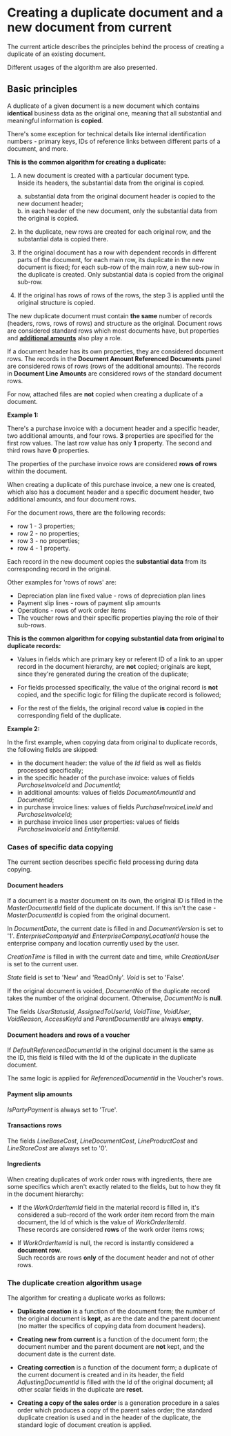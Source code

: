 # Creating a duplicate document and a new document from current

The current article describes the principles behind the process of creating a duplicate of an existing document. 

Different usages of the algorithm are also presented.
 
## Basic principles

А duplicate of a given document is a new document which contains **identical** business data as the original one, meaning that all substantial and meaningful information is **copied**. 

There's some exception for technical details like internal identification numbers - primary keys, IDs of reference links between different parts of a document, and more.

**This is the common algorithm for creating a duplicate:**

1. A new document is created with a particular document type. <br> Inside its headers, the substantial data from the original is copied.


      a.  substantial data from the original document header is copied to the new document header;<br>
      b.  in each header of the new document, only the substantial data from the original is copied.
      
2. In the duplicate, new rows are created for each original row, and the substantial data is copied there.

3. If the original document has a row with dependent records in different parts of the document, for each main row, its duplicate in the new document is fixed; for each sub-row of the main row, a new sub-row in the duplicate is created. Only substantial data is copied from the original sub-row.

4. If the original has rows of rows of the rows, the step 3 is applied until the original structure is copied.

The new duplicate document must contain **the same** number of records (headers, rows, rows of rows) and structure as the original. Document rows are considered standard rows which most documents have, but properties and **[additional amounts](https://docs.erp.net/tech/advanced/document-amounts/index.html)** also play a role. 

If a document header has its own properties, they are considered document rows. The records in the **Document Amount Referenced Documents** panel are considered rows of rows (rows of the additional amounts). The records in **Document Line Amounts** are considered rows of the standard document rows. 

For now, attached files are **not** copied when creating a duplicate of a document.
 
**Example 1:**

There's a purchase invoice with a document header and a specific header, two additional amounts, and four rows. **3** properties are specified for the first row values. The last row value has only **1** property. The second and third rows have **0** properties. 

The properties of the purchase invoice rows are considered **rows of rows** within the document. 

When creating a duplicate of this purchase invoice, a new one is created, which also has a document header and a specific document header, two additional amounts, and four document rows. 

For the document rows, there are the following records:

- row 1 - 3 properties;
- row 2 - no properties;
- row 3 - no properties;
- row 4 - 1 property.

Each record in the new document copies the **substantial data** from its corresponding record in the original.

Other examples for 'rows of rows' are: 

- Depreciation plan line fixed value - rows of depreciation plan lines
- Payment slip lines - rows of payment slip amounts
- Operations - rows of work order items 
- The voucher rows and their specific properties playing the role of their sub-rows.

**This is the common algorithm for copying substantial data from original to duplicate records:**

- Values in fields which are primary key or referent ID of a link to an upper record in the document hierarchy, are **not** copied; originals are kept, since they're generated during the creation of the duplicate;

- For fields processed specifically, the value of the original record is **not** copied, and the specific logic for filling the duplicate record is followed;

- For the rest of the fields, the original record value **is** copied in the corresponding field of the duplicate.
 
**Example 2:**

In the first example, when copying data from original to duplicate records, the following fields are skipped:

- in the document header: the value of the _Id_ field as well as fields processed specifically;
- in the specific header of the purchase invoice: values of fields _PurchaseInvoiceId_ and _DocumentId_;
- in additional amounts: values of fields _DocumentAmountId_ and _DocumentId_;
- in purchase invoice lines: values of fields _PurchaseInvoiceLineId_ and _PurchaseInvoiceId_;
- in purchase invoice lines user properties: values of fields _PurchaseInvoiceId_ and _EntityItemId_.
 
### Cases of specific data copying

The current section describes specific field processing during data copying.
 
#### Document headers

If a document is a master document on its own, the original ID is filled in the _MasterDocumentId_ field of the duplicate document. If this isn't the case - _MasterDocumentId_ is copied from the original document. 

In _DocumentDate_, the current date is filled in and _DocumentVersion_ is set to '1'. _EnterpriseCompanyId_ and _EnterpriseCompanyLocationId_ house the enterprise company and location currently used by the user. 

_CreationTime_ is filled in with the current date and time, while _CreationUser_ is set to the current user. 

_State_ field is set to 'New' and 'ReadOnly'. _Void_ is set to 'False'.

If the original document is voided, _DocumentNo_ of the duplicate record takes the number of the original document. Otherwise, _DocumentNo_ is **null**.

The fields _UserStatusId_, _AssignedToUserId_, _VoidTime_, _VoidUser_, _VoidReason_, _AccessKeyId_ and _ParentDocumentId_ are always **empty**.
 
#### Document headers and rows of a voucher

If _DefaultReferencedDocumentId_ in the original document is the same as the ID, this field is filled with the Id of the duplicate in the duplicate document. 

The same logic is applied for _ReferencedDocumentId_ in the Voucher's rows.
 
#### Payment slip amounts

_IsPartyPayment_ is always set to 'True'.
 
#### Transactions rows

The fields _LineBaseCost_, _LineDocumentCost_, _LineProductCost_ and _LineStoreCost_ are always set to '0'.
 
#### Ingredients

When creating duplicates of work order rows with ingredients, there are some specifics which aren't exactly related to the fields, but to how they fit in the document hierarchy:

- If the _WorkOrderItemId_ field in the material record is filled in, it's considered a sub-record of the work order item record from the main document, the Id of which is the value of _WorkOrderItemId_.</br> These records are considered **rows** of the work order items rows;

- If _WorkOrderItemId_ is null, the record is instantly considered a **document row**.</br> Such records are rows **only** of the document header and not of other rows.
 
### The duplicate creation algorithm usage

The algorithm for creating a duplicate works as follows:

- **Duplicate creation** is a function of the document form; the number of the original document is **kept**, as are the date and the parent document (no matter the specifics of copying data from document headers).

- **Creating new from current** is a function of the document form; the document number and the parent document are **not** kept, and the document date is the current date.

- **Creating correction** is a function of the document form; a duplicate of the current document is created and in its header, the field _AdjustingDocumentId_ is filled with the Id of the original document; all other scalar fields in the duplicate are **reset**.

- **Creating a copy of the sales order** is a generation procedure in а sales order which produces a copy of the parent sales order; the standard duplicate creation is used and in the header of the duplicate, the standard logic of document creation is applied.
